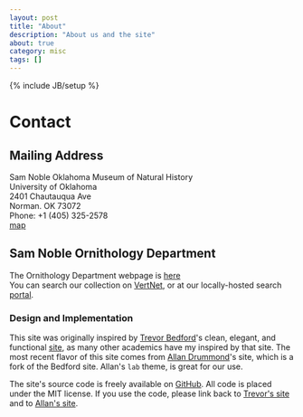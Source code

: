 ```yaml
---
layout: post
title: "About"
description: "About us and the site"
about: true
category: misc
tags: []
---
```

{% include JB/setup %}

<a name="purpose"></a>

# Contact

## Mailing Address
Sam Noble Oklahoma Museum of Natural History<br/>
University of Oklahoma<br/>
2401 Chautauqua Ave<br/>
Norman. OK 73072<br/>
Phone: +1 (405) 325-2578 <br/>
[map](https://www.google.com/maps/@35.1945078,-97.4511551,17z)

## Sam Noble Ornithology Department
The Ornithology Department webpage is [here](http://samnoblemuseum.ou.edu/collections-and-research/ornithology/)<br/>
You can search our collection on [VertNet](http://vertnet.org/), or at our locally-hosted search [portal](http://samnoblemuseum.ou.edu/collections-and-research/ornithology/ornithology-database/).


### Design and Implementation

This site was originally  inspired by [Trevor Bedford]'s clean, elegant, and functional [site], as many other academics have my inspired by that site. The most recent flavor of this site comes from [Allan Drummond]'s site, which is a fork of the Bedford site. Allan's `lab` theme, is great for our use. 

The site's source code is freely available on [GitHub]. All code is placed under the MIT license. If you use the code, please link back to [Trevor's site](http://bedford.io) and to [Allan's site](http://drummondlab.org/about.html).

[Trevor Bedford]: http://bedford.io/team/trevor-bedford/
[site]: http://bedford.io
[Allan Drummond]: http://drummondlab.org/
[GitHub]: http://github.com/
[Less]: http://lesscss.org/
[Sass]: http://sass-lang.com/
[Google Fonts]: http://www.google.com/fonts
[Open Sans]: https://www.google.com/fonts/specimen/Open+Sans

